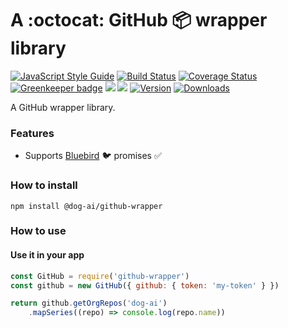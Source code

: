 # A :octocat: GitHub :package: wrapper library

[![JavaScript Style Guide](https://img.shields.io/badge/code%20style-standard-brightgreen.svg)](http://standardjs.com/)
[![Build Status](https://travis-ci.org/dog-ai/github-wrapper.svg?branch=master)](https://travis-ci.org/dog-ai/github-wrapper)
[![Coverage Status](https://coveralls.io/repos/github/dog-ai/github-wrapper/badge.svg?branch=master)](https://coveralls.io/github/dog-ai/github-wrapper?branch=master)
[![Greenkeeper badge](https://badges.greenkeeper.io/dog-ai/github-wrapper.svg)](https://greenkeeper.io/)
[![](https://img.shields.io/github/release/dog-ai/github-wrapper.svg)](https://github.com/dog-ai/github-wrapper/releases)
[![](https://img.shields.io/badge/license-MIT-blue.svg)](LICENSE)
[![Version](https://img.shields.io/npm/v/@dog-ai/github-wrapper.svg)](https://www.npmjs.com/package/@dog-ai/github-wrapper)
[![Downloads](https://img.shields.io/npm/dt/@dog-ai/github-wrapper.svg)](https://www.npmjs.com/package/@dog-ai/github-wrapper) 

A GitHub wrapper library.

### Features
* Supports [Bluebird](https://github.com/petkaantonov/bluebird) :bird: promises :white_check_mark:

### How to install
```
npm install @dog-ai/github-wrapper
```

### How to use

#### Use it in your app
```javascript
const GitHub = require('github-wrapper')
const github = new GitHub({ github: { token: 'my-token' } })

return github.getOrgRepos('dog-ai')
    .mapSeries((repo) => console.log(repo.name))
```
